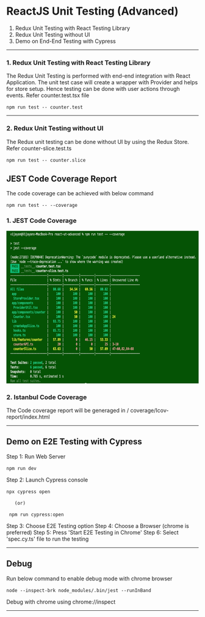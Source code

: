 
# ReactJS Unit Testing (Advanced)

1. Redux Unit Testing with React Testing Library
2. Redux Unit Testing without UI
3. Demo on End-End Testing with Cypress


***

### 1. Redux Unit Testing with React Testing Library
The Redux Unit Testing is performed with end-end integration with React Application. The unit test case will create a wrapper with Provider and helps for store setup.
Hence testing can be done with user actions through events. Refer counter.test.tsx file

```
npm run test -- counter.test
```
***

### 2. Redux Unit Testing without UI
The Redux unit testing can be done without UI by using the Redux Store. Refer counter-slice.test.ts
```
npm run test -- counter.slice
```


## JEST Code Coverage Report

The code coverage can be achieved with below command

```
npm run test -- --coverage
```
### 1. JEST Code Coverage
<img src="./public/CodeCoverage_JEST_Report.png" width="800" height="400">

### 2. Istanbul Code Coverage
The Code coverage report will be generaged in / coverage/Icov-report/index.html


***
## Demo on E2E Testing with Cypress

Step 1: Run Web Server

```
npm run dev
```

Step 2: Launch Cypress console

```
npx cypress open
```
       (or)
```
 npm run cypress:open
```
Step 3: Choose E2E Testing option
Step 4: Choose a Browser (chrome is preferred)
Step 5: Press 'Start E2E Testing in Chrome'
Step 6: Select 'spec.cy.ts' file to run the testing

***
## Debug

Run below command to enable debug mode with chrome browser
```
node --inspect-brk node_modules/.bin/jest --runInBand 
```

Debug with chrome using  chrome://inspect
***